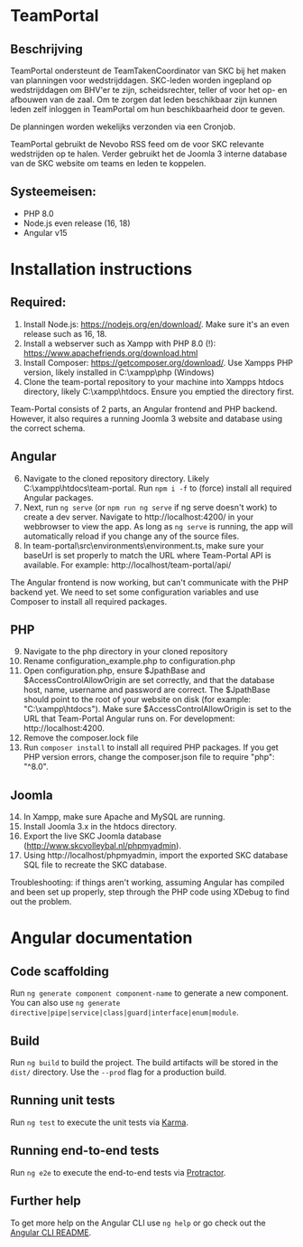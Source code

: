# TeamPortal
## Beschrijving
TeamPortal ondersteunt de TeamTakenCoordinator van SKC bij het maken van planningen voor wedstrijddagen. SKC-leden worden ingepland op wedstrijddagen om BHV'er te zijn, scheidsrechter, teller of voor het op- en afbouwen van de zaal. Om te zorgen dat leden beschikbaar zijn kunnen leden zelf inloggen in TeamPortal om hun beschikbaarheid door te geven. 

De planningen worden wekelijks verzonden via een Cronjob. 

TeamPortal gebruikt de Nevobo RSS feed om de voor SKC relevante wedstrijden op te halen. Verder gebruikt het de Joomla 3 interne database van de SKC website om teams en leden te koppelen. 

## Systeemeisen:
- PHP 8.0
- Node.js even release (16, 18)
- Angular v15

# Installation instructions

## Required: 
1. Install Node.js: https://nodejs.org/en/download/. Make sure it's an even release such as 16, 18. 
3. Install a webserver such as Xampp with PHP 8.0 (!): https://www.apachefriends.org/download.html
4. Install Composer: https://getcomposer.org/download/. Use Xampps PHP version, likely installed in C:\xampp\php (Windows)
5. Clone the team-portal repository to your machine into Xampps htdocs directory, likely C:\xampp\htdocs. Ensure you emptied the directory first.  

Team-Portal consists of 2 parts, an Angular frontend and PHP backend. However, it also requires a running Joomla 3 website and database using the correct schema. 

## Angular

6. Navigate to the cloned repository directory. Likely C:\xampp\htdocs\team-portal. Run `npm i -f` to (force) install all required Angular packages.
7. Next, run `ng serve` (or `npm run ng serve` if ng serve doesn't work) to create a dev server. Navigate to http://localhost:4200/ in your webbrowser to view the app. As long as `ng serve` is running, the app will automatically reload if you change any of the source files.
8. In team-portal\src\environments\environment.ts, make sure your baseUrl is set properly to match the URL where Team-Portal API is available. For example: http://localhost/team-portal/api/

The Angular frontend is now working, but can't communicate with the PHP backend yet. We need to set some configuration variables and use Composer to install all required packages. 

## PHP
9. Navigate to the php directory in your cloned repository
10. Rename configuration_example.php to configuration.php
11. Open configuration.php, ensure $JpathBase and $AccessControlAllowOrigin are set correctly, and that the database host, name, username and password are correct. The $JpathBase should point to the root of your website on disk (for example: "C:\xampp\htdocs"). Make sure $AccessControlAllowOrigin is set to the URL that Team-Portal Angular runs on. For development: http://localhost:4200.
12. Remove the composer.lock file
13. Run `composer install` to install all required PHP packages. If you get PHP version errors, change the composer.json file to require "php": "^8.0". 

## Joomla
14. In Xampp, make sure Apache and MySQL are running. 
15. Install Joomla 3.x in the htdocs directory. 
16. Export the live SKC Joomla database (http://www.skcvolleybal.nl/phpmyadmin).
17. Using http://localhost/phpmyadmin, import the exported SKC database SQL file to recreate the SKC database. 

Troubleshooting: if things aren't working, assuming Angular has compiled and been set up properly, step through the PHP code using XDebug to find out the problem. 

# Angular documentation

## Code scaffolding

Run `ng generate component component-name` to generate a new component. You can also use `ng generate directive|pipe|service|class|guard|interface|enum|module`.

## Build

Run `ng build` to build the project. The build artifacts will be stored in the `dist/` directory. Use the `--prod` flag for a production build.

## Running unit tests

Run `ng test` to execute the unit tests via [Karma](https://karma-runner.github.io).

## Running end-to-end tests

Run `ng e2e` to execute the end-to-end tests via [Protractor](http://www.protractortest.org/).

## Further help

To get more help on the Angular CLI use `ng help` or go check out the [Angular CLI README](https://github.com/angular/angular-cli/blob/master/README.md).
